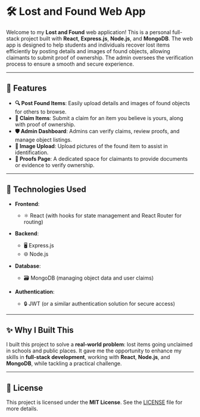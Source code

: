 # 🛠️ Lost and Found Web App

Welcome to my **Lost and Found** web application! This is a personal full-stack project built with **React**, **Express.js**, **Node.js**, and **MongoDB**. The web app is designed to help students and individuals recover lost items efficiently by posting details and images of found objects, allowing claimants to submit proof of ownership. The admin oversees the verification process to ensure a smooth and secure experience.

---

## 🚀 Features

- **🔍 Post Found Items**: Easily upload details and images of found objects for others to browse.
- **📝 Claim Items**: Submit a claim for an item you believe is yours, along with proof of ownership.
- **🛡️ Admin Dashboard**: Admins can verify claims, review proofs, and manage object listings.
- **📸 Image Upload**: Upload pictures of the found item to assist in identification.
- **📂 Proofs Page**: A dedicated space for claimants to provide documents or evidence to verify ownership.

---

## 🧰 Technologies Used

- **Frontend**:  
  - ⚛️ React (with hooks for state management and React Router for routing)
  
- **Backend**:  
  - 🖥️ Express.js  
  - 🌐 Node.js

- **Database**:  
  - 🗃️ MongoDB (managing object data and user claims)

- **Authentication**:  
  - 🔒 JWT (or a similar authentication solution for secure access)

---

## ✨ Why I Built This

I built this project to solve a **real-world problem**: lost items going unclaimed in schools and public places. It gave me the opportunity to enhance my skills in **full-stack development**, working with **React**, **Node.js**, and **MongoDB**, while tackling a practical challenge.

---

## 📄 License

This project is licensed under the **MIT License**. See the [LICENSE](LICENSE) file for more details.

